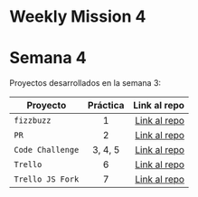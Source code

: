 # Weekly Mission 4
# Semana 4 

Proyectos desarrollados en la semana 3:

| Proyecto | Práctica | Link al repo |
| ------------- |:-------------:| -----:|
|`fizzbuzz`|1|[Link al repo](https://github.com/dnovellas/fizzbuzz)|
|`PR`|2|[Link al repo](https://github.com/dnovellas/fizzbuzz-VP)|
|`Code Challenge`|3, 4, 5|[Link al repo](https://github.com/dnovellas/CodeChallengeVisualThinking)|
|`Trello`|6|[Link al repo](https://github.com/dnovellas/Trello-JS)|
|`Trello JS Fork`|7|[Link al repo](https://github.com/dnovellas/trello)|
